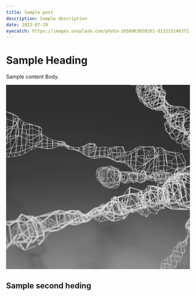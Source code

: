 ```yaml
---
title: Sample post
description: Sample description
date: 2022-07-29
eyecatch: https://images.unsplash.com/photo-1658963650261-d13215146372
---
```


# Sample Heading

Sample content Body.

![sample-photo](./images/sample-photo.png)

## Sample second heding